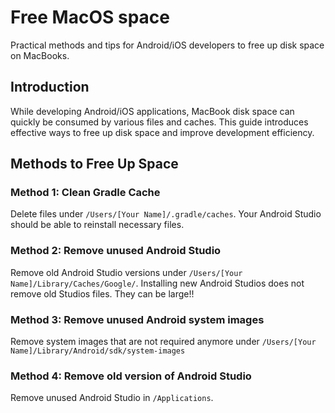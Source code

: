 # Free MacOS space

Practical methods and tips for Android/iOS developers to free up disk space on MacBooks.

## Introduction

While developing Android/iOS applications, MacBook disk space can quickly be consumed by various files and caches. This guide introduces effective ways to free up disk space and improve development efficiency.

## Methods to Free Up Space

### Method 1: Clean Gradle Cache

Delete files under `/Users/[Your Name]/.gradle/caches`. Your Android Studio should be able to reinstall necessary files.

### Method 2: Remove unused Android Studio

Remove old Android Studio versions under `/Users/[Your Name]/Library/Caches/Google/`. Installing new Android Studios does not remove old Studios files. They can be large!!

### Method 3: Remove unused Android system images

Remove system images that are not required anymore under `/Users/[Your Name]/Library/Android/sdk/system-images`

### Method 4: Remove old version of Android Studio

Remove unused Android Studio in `/Applications`. 

